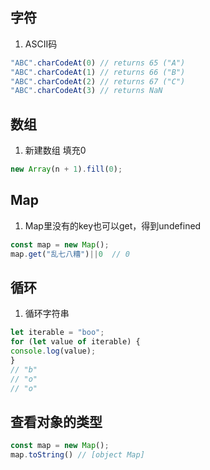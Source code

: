 ## 字符
1. ASCII码
```javascript
"ABC".charCodeAt(0) // returns 65 ("A")
"ABC".charCodeAt(1) // returns 66 ("B")
"ABC".charCodeAt(2) // returns 67 ("C")
"ABC".charCodeAt(3) // returns NaN
```

## 数组
1. 新建数组 填充0
```javascript
new Array(n + 1).fill(0);
```

## Map
1. Map里没有的key也可以get，得到undefined
```javascript
const map = new Map();
map.get("乱七八糟")||0  // 0
```


## 循环
1. 循环字符串
```javascript
let iterable = "boo";  
for (let value of iterable) {  
console.log(value);  
}
// "b"
// "o"
// "o"
```

## 查看对象的类型
```javascript
const map = new Map();
map.toString() // [object Map]
```